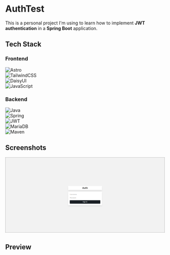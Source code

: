 # AuthTest

This is a personal project I'm using to learn how to implement **JWT authentication** in a **Spring Boot** application.

## Tech Stack

### Frontend

![Astro](https://img.shields.io/badge/astro-%232C2052.svg?style=for-the-badge&logo=astro&logoColor=white)<br>
![TailwindCSS](https://img.shields.io/badge/tailwindcss-%2338B2AC.svg?style=for-the-badge&logo=tailwind-css&logoColor=white)<br>
![DaisyUI](https://img.shields.io/badge/daisyui-5A0EF8?style=for-the-badge&logo=daisyui&logoColor=white)<br>
![JavaScript](https://img.shields.io/badge/javascript-%23323330.svg?style=for-the-badge&logo=javascript&logoColor=%23F7DF1E)

### Backend

![Java](https://img.shields.io/badge/java-%23ED8B00.svg?style=for-the-badge&logo=openjdk&logoColor=white)<br>
![Spring](https://img.shields.io/badge/spring-%236DB33F.svg?style=for-the-badge&logo=spring&logoColor=white)<br>
![JWT](https://img.shields.io/badge/JWT-black?style=for-the-badge&logo=JSON%20web%20tokens)<br>
![MariaDB](https://img.shields.io/badge/MariaDB-003545?style=for-the-badge&logo=mariadb&logoColor=white)<br>
![Maven](https://img.shields.io/badge/apachemaven-C71A36.svg?style=for-the-badge&logo=apachemaven&logoColor=white)

## Screenshots

![Frontend Login](/auth_front/public/image.png)

## Preview
